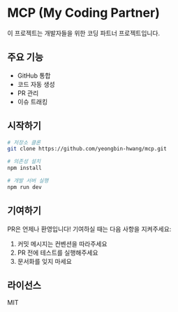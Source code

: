 # MCP (My Coding Partner)

이 프로젝트는 개발자들을 위한 코딩 파트너 프로젝트입니다.

## 주요 기능

- GitHub 통합
- 코드 자동 생성
- PR 관리
- 이슈 트래킹

## 시작하기

```bash
# 저장소 클론
git clone https://github.com/yeongbin-hwang/mcp.git

# 의존성 설치
npm install

# 개발 서버 실행
npm run dev
```

## 기여하기

PR은 언제나 환영입니다! 기여하실 때는 다음 사항을 지켜주세요:

1. 커밋 메시지는 컨벤션을 따라주세요
2. PR 전에 테스트를 실행해주세요
3. 문서화를 잊지 마세요

## 라이선스

MIT